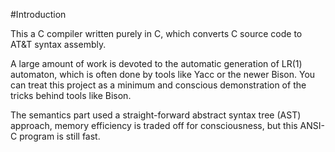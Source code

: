 #Introduction

This a C compiler written purely in C, which converts C source code to AT&T syntax assembly.

A large amount of work is devoted to the automatic generation of LR(1) automaton, which is often done by tools like Yacc or the newer Bison.
You can treat this project as a minimum and conscious demonstration of the tricks behind tools like Bison.

The semantics part used a straight-forward abstract syntax tree (AST) approach, memory efficiency is traded off for consciousness, but this ANSI-C program is still fast.

